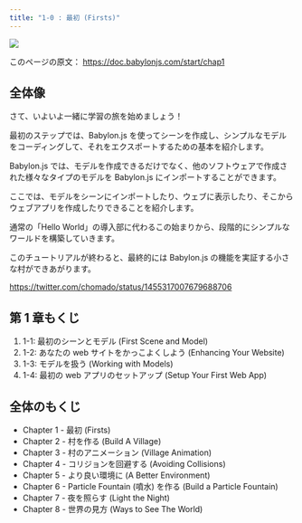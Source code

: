 ```yaml
---
title: "1-0 : 最初 (Firsts)"
---
```


![](https://doc.babylonjs.com/_next/image?url=%2Fimg%2FplaygroundsAndNMEs%2FgettingStartedFirstScene.jpg&w=3840&q=75)

このページの原文： https://doc.babylonjs.com/start/chap1

## 全体像

さて、いよいよ一緒に学習の旅を始めましょう！

最初のステップでは、Babylon.js を使ってシーンを作成し、シンプルなモデルをコーディングして、それをエクスポートするための基本を紹介します。

Babylon.js では、モデルを作成できるだけでなく、他のソフトウェアで作成された様々なタイプのモデルを Babylon.js にインポートすることができます。

ここでは、モデルをシーンにインポートしたり、ウェブに表示したり、そこからウェブアプリを作成したりできることを紹介します。

通常の「Hello World」の導入部に代わるこの始まりから、段階的にシンプルなワールドを構築していきます。

このチュートリアルが終わると、最終的には Babylon.js の機能を実証する小さな村ができあがります。

https://twitter.com/chomado/status/1455317007679688706

## 第 1 章もくじ

1. 1-1: 最初のシーンとモデル (First Scene and Model)
2. 1-2: あなたの web サイトをかっこよくしよう (Enhancing Your Website)
3. 1-3: モデルを扱う (Working with Models)
4. 1-4: 最初の web アプリのセットアップ (Setup Your First Web App)

## 全体のもくじ


  - Chapter 1 - 最初 (Firsts)
  - Chapter 2 - 村を作る (Build A Village)
  - Chapter 3 - 村のアニメーション (Village Animation)
  - Chapter 4 - コリジョンを回避する (Avoiding Collisions)
  - Chapter 5 - より良い環境に (A Better Environment)
  - Chapter 6 - Particle Fountain (噴水) を作る (Build a Particle Fountain)
  - Chapter 7 - 夜を照らす (Light the Night)
  - Chapter 8 - 世界の見方 (Ways to See The World)